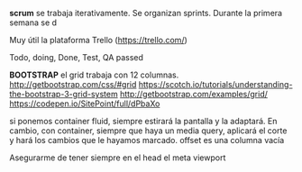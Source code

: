 **scrum**
se trabaja iterativamente.
Se organizan sprints. Durante la primera semana se d

Muy útil la plataforma Trello (https://trello.com/)

Todo, doing, Done, Test, QA passed


**BOOTSTRAP**
el grid trabaja con 12 columnas.
http://getbootstrap.com/css/#grid
https://scotch.io/tutorials/understanding-the-bootstrap-3-grid-system
http://getbootstrap.com/examples/grid/
https://codepen.io/SitePoint/full/dPbaXo


si ponemos container fluid, siempre estirará la pantalla y la adaptará. En cambio, con container, siempre que haya un media query, aplicará el corte y hará los cambios que le hayamos marcado.
offset es una columna vacía

Asegurarme de tener siempre en el head el meta viewport